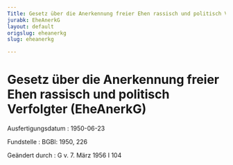```yaml
---
Title: Gesetz über die Anerkennung freier Ehen rassisch und politisch Verfolgter
jurabk: EheAnerkG
layout: default
origslug: eheanerkg
slug: eheanerkg

---
```


# Gesetz über die Anerkennung freier Ehen rassisch und politisch Verfolgter (EheAnerkG)

Ausfertigungsdatum
:   1950-06-23

Fundstelle
:   BGBl: 1950, 226

Geändert durch
:   G v. 7. März 1956 I 104

